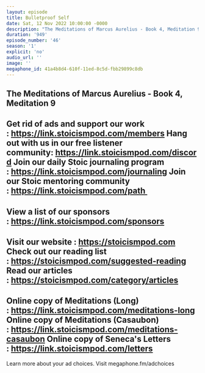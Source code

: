 ```yaml
---
layout: episode
title: Bulletproof Self
date: Sat, 12 Nov 2022 10:00:00 -0000
description: "The Meditations of Marcus Aurelius - Book 4, Meditation 9\n--\nGet rid of ads and support our work :\_https://link.stoicismpod.com/members\nHang out with us in our free listener community:\_https://link.stoicismpod.com/discord\nJoin our daily Stoic journaling program :\_https://link.stoicismpod.com/journaling\nJoin our Stoic mentoring community :\_https://link.stoicismpod.com/path\_\n--\nView a list of our sponsors :\_https://link.stoicismpod.com/sponsors\n--\nVisit our website :\_https://stoicismpod.com\nCheck out our reading list :\_https://stoicismpod.com/suggested-reading\nRead our articles :\_https://stoicismpod.com/category/articles\n--\nOnline copy of Meditations (Long) :\_https://link.stoicismpod.com/meditations-long\nOnline copy of Meditations (Casaubon) :\_https://link.stoicismpod.com/meditations-casaubon\nOnline copy of Seneca's Letters :\_https://link.stoicismpod.com/letters\n--\nLearn more about your ad choices. Visit megaphone.fm/adchoices"
duration: '949'
episode_number: '46'
season: '1'
explicit: 'no'
audio_url: ''
image: ''
megaphone_id: 41a4b8d4-610f-11ed-8c5d-fbb29899c8db
---
```


The Meditations of Marcus Aurelius - Book 4, Meditation 9
--
Get rid of ads and support our work : https://link.stoicismpod.com/members
Hang out with us in our free listener community: https://link.stoicismpod.com/discord
Join our daily Stoic journaling program : https://link.stoicismpod.com/journaling
Join our Stoic mentoring community : https://link.stoicismpod.com/path 
--
View a list of our sponsors : https://link.stoicismpod.com/sponsors
--
Visit our website : https://stoicismpod.com
Check out our reading list : https://stoicismpod.com/suggested-reading
Read our articles : https://stoicismpod.com/category/articles
--
Online copy of Meditations (Long) : https://link.stoicismpod.com/meditations-long
Online copy of Meditations (Casaubon) : https://link.stoicismpod.com/meditations-casaubon
Online copy of Seneca's Letters : https://link.stoicismpod.com/letters
--
Learn more about your ad choices. Visit megaphone.fm/adchoices